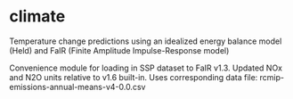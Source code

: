 # climate
Temperature change predictions using an idealized energy balance model (Held) and FaIR (Finite Amplitude Impulse-Response model)

Convenience module for loading in SSP dataset to FaIR v1.3. Updated NOx and N2O units relative to v1.6 built-in. Uses corresponding data file: 
rcmip-emissions-annual-means-v4-0.0.csv
